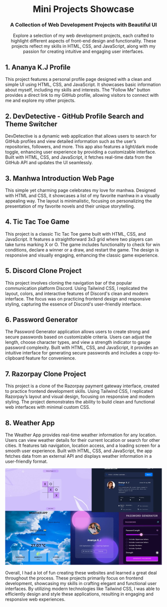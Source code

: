 <h1 align="center">Mini Projects Showcase</h1>
<h3 align="center">A Collection of Web Development Projects with Beautiful UI</h3>

<p align="center">Explore a selection of my web development projects, each crafted to highlight different aspects of front-end design and functionality. These projects reflect my skills in HTML, CSS, and JavaScript, along with my passion for creating intuitive and engaging user interfaces.</p>

<h2 align="left">1. Ananya K.J Profile</h2>
<p align="left">
This project features a personal profile page designed with a clean and simple UI using HTML, CSS, and JavaScript. It showcases basic information about myself, including my skills and interests. The "Follow Me" button provides a direct link to my GitHub profile, allowing visitors to connect with me and explore my other projects.
</p>

<h2 align="left">2. DevDetective - GitHub Profile Search and Theme Switcher</h2>
<p align="left">
DevDetective is a dynamic web application that allows users to search for GitHub profiles and view detailed information such as the user’s repositories, followers, and more. This app also features a light/dark mode toggle, enhancing user experience by providing a customizable interface. Built with HTML, CSS, and JavaScript, it fetches real-time data from the GitHub API and updates the UI seamlessly.
</p>

<h2 align="left">3. Manhwa Introduction Web Page</h2>
<p align="left">
This simple yet charming page celebrates my love for manhwa. Designed with HTML and CSS, it showcases a list of my favorite manhwa in a visually appealing way. The layout is minimalistic, focusing on personalizing the presentation of my favorite novels and their unique storytelling.
</p>

<h2 align="left">4. Tic Tac Toe Game</h2>
<p align="left">
This project is a classic Tic Tac Toe game built with HTML, CSS, and JavaScript. It features a straightforward 3x3 grid where two players can take turns marking X or O. The game includes functionality to check for win conditions, declare a winner or a draw, and restart the game. The design is responsive and visually engaging, enhancing the classic game experience.
</p>

<h2 align="left">5. Discord Clone Project</h2>
<p align="left">
This project involves cloning the navigation bar of the popular communication platform Discord. Using Tailwind CSS, I replicated the layout, colors, and interactive features of Discord's clean and modern interface. The focus was on practicing frontend design and responsive styling, capturing the essence of Discord's user-friendly interface.
</p>

<h2 align="left">6. Password Generator</h2>
<p align="left">
The Password Generator application allows users to create strong and secure passwords based on customizable criteria. Users can adjust the length, choose character types, and view a strength indicator to gauge password complexity. Built with HTML, CSS, and JavaScript, it provides an intuitive interface for generating secure passwords and includes a copy-to-clipboard feature for convenience.
</p>

<h2 align="left">7. Razorpay Clone Project</h2>
<p align="left">
This project is a clone of the Razorpay payment gateway interface, created to practice frontend development skills. Using Tailwind CSS, I replicated Razorpay’s layout and visual design, focusing on responsive and modern styling. The project demonstrates the ability to build clean and functional web interfaces with minimal custom CSS.
</p>

<h2 align="left">8. Weather App</h2>
<p align="left">
The Weather App provides real-time weather information for any location. Users can view weather details for their current location or search for other cities. It features tab navigation, location access, and a loading screen for a smooth user experience. Built with HTML, CSS, and JavaScript, the app fetches data from an external API and displays weather information in a user-friendly format.
</p>

<p align="center">
<img src="https://github.com/AnanyaKJ/DevMiniProjects/blob/master/webpages.jpeg" alt="Collage of Projects" width="600" />
</p>


<p align="left">
Overall, I had a lot of fun creating these websites and learned a great deal throughout the process. These projects primarily focus on frontend development, showcasing my skills in crafting elegant and functional user interfaces. By utilizing modern technologies like Tailwind CSS, I was able to efficiently design and style these applications, resulting in engaging and responsive web experiences.
</p>
